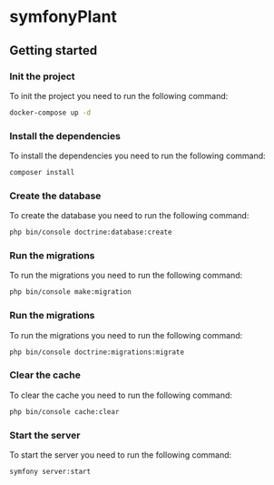# symfonyPlant



## Getting started

### Init the project
To init the project you need to run the following command:
```bash
docker-compose up -d
```

### Install the dependencies
To install the dependencies you need to run the following command:
```bash
composer install
```

### Create the database
To create the database you need to run the following command:
```bash
php bin/console doctrine:database:create
```

### Run the migrations
To run the migrations you need to run the following command:
```bash
php bin/console make:migration
```

### Run the migrations
To run the migrations you need to run the following command:
```bash
php bin/console doctrine:migrations:migrate
```

### Clear the cache
To clear the cache you need to run the following command:
```bash
php bin/console cache:clear
```

### Start the server
To start the server you need to run the following command:
```bash
symfony server:start
```